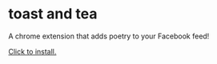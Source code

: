 # toast and tea
A chrome extension that adds poetry to your Facebook feed!

[Click to install.](https://github.com/alecglassford/facebook-poetry/raw/master/toast-and-tea.crx)
